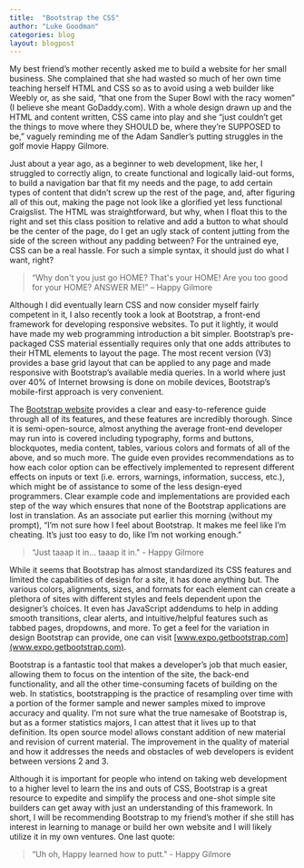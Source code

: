 ```yaml
---
title:  "Bootstrap the CSS"
author: "Luke Goodman"
categories: blog
layout: blogpost
---
```

 
My best friend’s mother recently asked me to build a website for her small business. She complained that she had wasted so much of her own time teaching herself HTML and CSS so as to avoid using a web builder like Weebly or, as she said, “that one from the Super Bowl with the racy women” (I believe she meant GoDaddy.com). With a whole design drawn up and the HTML and content written, CSS came into play and she “just couldn’t get the things to move where they SHOULD be, where they’re SUPPOSED to be,” vaguely reminding me of the Adam Sandler’s putting struggles in the golf movie Happy Gilmore.
 
​Just about a year ago, as a beginner to web development, like her, I struggled to correctly align, to create functional and logically laid-out forms, to build a navigation bar that fit my needs and the page, to add certain types of content that didn’t screw up the rest of the page, and, after figuring all of this out, making the page not look like a glorified yet less functional Craigslist. The HTML was straightforward, but why, when I float this to the right and set this class position to relative and add a button to what should be the center of the page, do I get an ugly stack of content jutting from the side of the screen without any padding between? For the untrained eye, CSS can be a real hassle. For such a simple syntax, it should just do what I want, right?  
 
> “Why don't you just go HOME? That's your HOME! Are you too good for your HOME? ANSWER ME!” – Happy Gilmore​​​
 
Although I did eventually learn CSS and now consider myself fairly competent in it, I also recently took a look at Bootstrap, a front-end framework for developing responsive websites. To put it lightly, it would have made my web programming introduction a bit simpler. Bootstrap’s pre-packaged CSS material essentially requires only that one adds attributes to their HTML elements to layout the page. The most recent version (V3) provides a base grid layout that can be applied to any page and made responsive with Bootstrap’s available media queries. In a world where just over 40% of Internet browsing is done on mobile devices, Bootstrap’s mobile-first approach is very convenient.
 
The [Bootstrap website](www.getbootstrap.com) provides a clear and easy-to-reference guide through all of its features, and these features are incredibly thorough. Since it is semi-open-source, almost anything the average front-end developer may run into is covered including typography, forms and buttons, blockquotes, media content, tables, various colors and formats of all of the above, and so much more. The guide even provides recommendations as to how each color option can be effectively implemented to represent different effects on inputs or text (i.e. errors, warnings, information, success, etc.), which might be of assistance to some of the less design-eyed programmers. Clear example code and implementations are provided each step of the way which ensures that none of the Bootstrap applications are lost in translation. As an associate put earlier this morning (without my prompt), “I’m not sure how I feel about Bootstrap. It makes me feel like I’m cheating. It’s just too easy to do, like I’m not working enough.”
 
> “Just taaap it in... taaap it in." - Happy Gilmore
 
While it seems that Bootstrap has almost standardized its CSS features and limited the capabilities of design for a site, it has done anything but. The various colors, alignments, sizes, and formats for each element can create a plethora of sites with different styles and feels dependent upon the designer’s choices. It even has JavaScript addendums to help in adding smooth transitions, clear alerts, and intuitive/helpful features such as tabbed pages, dropdowns, and more. To get a feel for the variation in design Bootstrap can provide, one can visit [www.expo.getbootstrap.com](www.expo.getbootstrap.com).
 
Bootstrap is a fantastic tool that makes a developer’s job that much easier, allowing them to focus on the intention of the site, the back-end functionality, and all the other time-consuming facets of building on the web. In statistics, bootstrapping is the practice of resampling over time with a portion of the former sample and newer samples mixed to improve accuracy and quality. I’m not sure what the true namesake of Bootstrap is, but as a former statistics majors, I can attest that it lives up to that definition. Its open source model allows constant addition of new material and revision of current material. The improvement in the quality of material and how it addresses the needs and obstacles of web developers is evident between versions 2 and 3.
 
Although it is important for people who intend on taking web development to a higher level to learn the ins and outs of CSS, Bootstrap is a great resource to expedite and simplify the process and one-shot simple site builders can get away with just an understanding of this framework. In short, I will be recommending Bootstrap to my friend’s mother if she still has interest in learning to manage or build her own website and I will likely utilize it in my own ventures. One last quote:
 
> “Uh oh, Happy learned how to putt." - Happy Gilmore